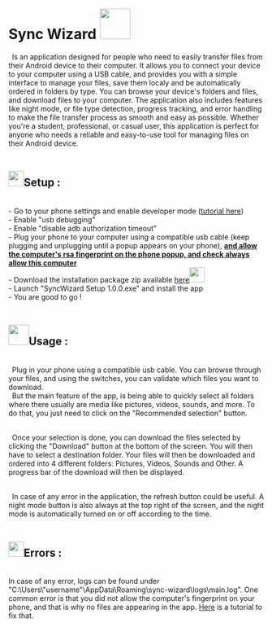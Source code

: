 # Sync Wizard <img src="https://user-images.githubusercontent.com/112857106/223279489-fe3b53ea-9334-417a-a5ca-4cb31b80b375.png" style="width: 60px;">
&ensp;Is an application designed for people who need to easily transfer files from their Android device to their computer. It allows you to connect your device to your computer
using a USB cable, and provides you with a simple interface to manage your files, save them localy and be automatically ordered in folders by type. You can browse your device's folders and files, and download files to your computer. The application also includes features like night mode, or file type detection, progress tracking, and error handling to make the file transfer process as smooth and easy as possible. Whether you're a student, professional, or casual user, this application is perfect for anyone who needs a reliable and easy-to-use tool for managing files on their Android device.
<br><br>

<h2><img src="https://user-images.githubusercontent.com/112857106/223548727-c0d67714-e7ef-476d-a4ee-b2b73d3575ce.png" style="width: 30px">Setup : </h2> &ensp; 
<br>- Go to your phone settings and enable developer mode (<a href="https://developer.android.com/studio/debug/dev-options?hl=en">tutorial here</a>)
<br>- Enable "usb debugging"
<br>- Enable "disable adb authorization timeout"
<br>- Plug your phone to your computer using a compatible usb cable (keep plugging and unplugging until a popup appears on your phone), <b><ins>and allow the computer's rsa fingerprint on the phone popup, and check always allow this computer</ins></b>
<br>- Download the installation package zip available <a href="https://mega.nz/folder/001lGbSD#M99KjYgq_3kS0N49Sh9usw" style="font-size=30px;">here<img src="https://user-images.githubusercontent.com/112857106/223517565-8b8d33a7-2e78-4049-a2f9-46cf9899d1c7.png" style="width: 30px;"></a>
<br>- Launch "SyncWizard Setup 1.0.0.exe" and install the app
<br>- You are good to go !
<br><br>

<h2><img src="https://user-images.githubusercontent.com/112857106/223548461-705aa42d-f7a3-428d-80d2-af1bb8f6d63c.png" style="width: 40px;">Usage : </h2> &ensp;<br>
&ensp;Plug in your phone using a compatible usb cable. You can browse through your files, and using the switches, you can validate which files you want to download.
<br>&ensp;But the main feature of the app, is being able to quickly select all folders where there usually are media like pictures, videos, sounds, and more. To do that, you just need to click on the "Recommended selection" button. 

<br>&ensp;Once your selection is done, you can download the files selected by clicking the "Download" button at the bottom of the screen. You will then have to select a destination folder. Your files will then be downloaded and ordered into 4 different folders: Pictures, Videos, Sounds and Other. A progress bar of the download will then be displayed.

<br>&ensp;In case of any error in the application, the refresh button could be useful. A night mode button is also always at the top right of the screen, and the night mode is automatically turned on or off according to the time.
<br><br>

<h2><img src="https://user-images.githubusercontent.com/112857106/223549005-69b394a8-78bf-4a5a-b439-03d1f6fdf216.png" style="width: 30px">Errors : </h2> &ensp;<br>In case of any error, logs can be found under "C:\Users\"username"\AppData\Roaming\sync-wizard\logs\main.log". One common error is that you did not allow the computer's fingerprint on your phone, and that is why no files are appearing in the app. <a href="https://youtu.be/38lkOoL9Jqc">Here</a> is a tutorial to fix that.
